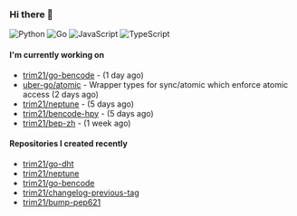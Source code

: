 ### Hi there 👋

![Python](https://img.shields.io/badge/python-3670A0?style=for-the-badge&logo=python&logoColor=ffdd54)
![Go](https://img.shields.io/badge/go-%2300ADD8.svg?style=for-the-badge&logo=go&logoColor=white)
![JavaScript](https://img.shields.io/badge/javascript-%23323330.svg?style=for-the-badge&logo=javascript&logoColor=%23F7DF1E)
![TypeScript](https://img.shields.io/badge/typescript-%23007ACC.svg?style=for-the-badge&logo=typescript&logoColor=white)

#### I'm currently working on

- [trim21/go-bencode](https://github.com/trim21/go-bencode) -  (1 day ago)
- [uber-go/atomic](https://github.com/uber-go/atomic) - Wrapper types for sync/atomic which enforce atomic access (2 days ago)
- [trim21/neptune](https://github.com/trim21/neptune) -  (5 days ago)
- [trim21/bencode-hpy](https://github.com/trim21/bencode-hpy) -  (5 days ago)
- [trim21/bep-zh](https://github.com/trim21/bep-zh) -  (1 week ago)

#### Repositories I created recently

- [trim21/go-dht](https://github.com/trim21/go-dht)
- [trim21/neptune](https://github.com/trim21/neptune)
- [trim21/go-bencode](https://github.com/trim21/go-bencode)
- [trim21/changelog-previous-tag](https://github.com/trim21/changelog-previous-tag)
- [trim21/bump-pep621](https://github.com/trim21/bump-pep621)
